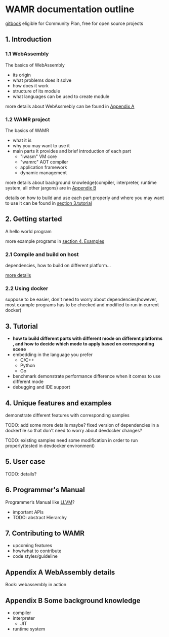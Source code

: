 # WAMR documentation outline

[gitbook](https://gitbook.com) eligible for Community Plan, free for open source projects

## 1. Introduction

### 1.1 WebAssembly

The basics of WebAssembly

- its origin  
- what problems does it solve  
- how does it work
- structure of its module
- what languages can be used to create module

more details about WebAssmebly can be found in [Appendix A](#appendix-a-webassembly-details)

### 1.2 WAMR project

The basics of WAMR

- what it is
- why you may want to use it
- main parts it provides and brief introduction of each part
  - "iwasm" VM core
  - "wamrc" AOT compiler
  - application framework
  - dynamic management

more details about background knowledge(compiler, interpreter, runtime system, all other jargons) are in [Appendix B](#appendix-b-some-background-knowledge)

details on how to build and use each part properly and where you may want to use it can be found in [section 3.tutorial](#3-tutorial)

## 2. Getting started

A hello world program

more example programs in [section 4. Examples](#4-unique-features-and-examples)

### 2.1 Compile and build on host

dependencies, how to build on different platform...

[more details](#3-tutorial)

### 2.2 Using docker

suppose to be easier, don't need to worry about dependencies(however, most example programs has to be checked and modified to run in current docker)

## 3. Tutorial

- **how to build different parts with different mode on different platforms , and how to decide which mode to apply based on corresponding scene**
- embedding in the language you prefer
  - C/C++
  - Python
  - Go
- benchmark demonstrate performance difference when it comes to use different mode
- debugging and IDE support

## 4. Unique features and examples

demonstrate different features with corresponding samples

TODO: add some more details maybe? fixed version of dependencies in a dockerfile so that don't need to worry about devdocker changes?

TODO: existing samples need some modification in order to run properly(tested in devdocker environment)

## 5. User case

TODO: details?

## 6. Programmer's Manual

Programmer’s Manual like [LLVM](https://llvm.org/docs/ProgrammersManual.html#introduction)?

- important APIs
- TODO: abstract Hierarchy

## 7. Contributing to WAMR

- upcoming features
- how/what to contribute
- code styles/guideline

## Appendix A WebAssembly details

Book: webassembly in action

## Appendix B Some background knowledge

- compiler
- interpreter
  - JIT
- runtime system
